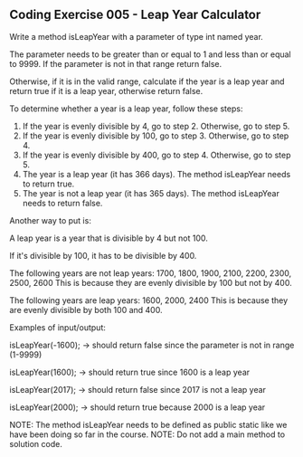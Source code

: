 ## Coding Exercise 005 - Leap Year Calculator

Write a method isLeapYear with a parameter of type int named year.

The parameter needs to be greater than or equal to 1 and less than or equal to 9999. If the parameter is not in that range return false.

Otherwise, if it is in the valid range, calculate if the year is a leap year and return true if it is a leap year, otherwise return false.



To determine whether a year is a leap year, follow these steps: 
1. If the year is evenly divisible by 4, go to step 2. Otherwise, go to step 5.
2. If the year is evenly divisible by 100, go to step 3. Otherwise, go to step 4.
3. If the year is evenly divisible by 400, go to step 4. Otherwise, go to step 5.
4. The year is a leap year (it has 366 days). The method isLeapYear needs to return true.
5. The year is not a leap year (it has 365 days). The method isLeapYear needs to return false.



Another way to put is:

A leap year is a year that is divisible by 4 but not 100.

If it's divisible by 100, it has to be divisible by 400.



The following years are not leap years:
1700, 1800, 1900, 2100, 2200, 2300, 2500, 2600
This is because they are evenly divisible by 100 but not by 400.


The following years are leap years:
1600, 2000, 2400
This is because they are evenly divisible by both 100 and 400.



Examples of input/output:

isLeapYear(-1600); → should return false since the parameter is not in range (1-9999)

isLeapYear(1600); → should return true since 1600 is a leap year

isLeapYear(2017); → should return false since 2017 is not a leap year

isLeapYear(2000);  → should return true because 2000 is a leap year 

NOTE: The method isLeapYear needs to be defined as public static ​like we have been doing so far in the course.
NOTE: Do not add a  main method to solution code.